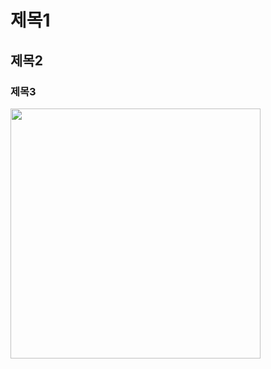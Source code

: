 # 제목1

## 제목2

### 제목3

<img src='https://www.google.com/search?q=%EB%B0%94%EB%8B%A4&sxsrf=ALeKk02ReEuXGMWB9MQLojbaNBuNlWAfHw:1595223736461&tbm=isch&source=iu&ictx=1&fir=qqKSjCSlicCUSM%252C8X3QFtOIuKdLRM%252C_&vet=1&usg=AI4_-kRG0bv1BOsNbos7A6bV2zILbEloNA&sa=X&ved=2ahUKEwiCo5jBj9vqAhWFQN4KHW5uB6IQ9QEwAHoECAUQMA#imgrc=qqKSjCSlicCUSM' width='400'>